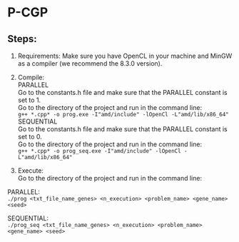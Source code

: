 # P-CGP
## Steps:
1. Requirements:
Make sure you have OpenCL in your machine and MinGW as a compiler (we recommend the 8.3.0 version).

2. Compile:  
PARALLEL  
Go to the constants.h file and make sure that the PARALLEL constant is set to 1.  
Go to the directory of the project and run in the command line:  
`g++ *.cpp* -o prog.exe -I"amd/include" -lOpenCl -L"amd/lib/x86_64"`  
SEQUENTIAL  
Go to the constants.h file and make sure that the PARALLEL constant is set to 0.  
Go to the directory of the project and run in the command line:  
`g++ *.cpp* -o prog_seq.exe -I"amd/include" -lOpenCl -L"amd/lib/x86_64"`  

3. Execute:  
Go to the directory of the project and run in the command line:  

PARALLEL:  
`./prog <txt_file_name_genes> <n_execution> <problem_name> <gene_name> <seed>`  

SEQUENTIAL:  
`./prog_seq <txt_file_name_genes> <n_execution> <problem_name> <gene_name> <seed>`  


